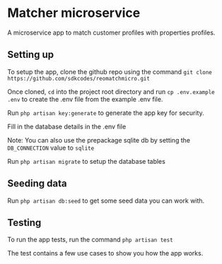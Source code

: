 # Matcher microservice

A microservice app to match customer profiles with properties profiles.

## Setting up

To setup the app, clone the github repo using the command `git clone https://github.com/sdkcodes/reomatchmicro.git`

Once cloned, `cd` into the project root directory and run `cp .env.example .env` to create the .env file from the example .env file.

Run `php artisan key:generate` to generate the app key for security.

Fill in the database details in the .env file

Note: You can also use the prepackage sqlite db by setting the `DB_CONNECTION` value to `sqlite`

Run `php artisan migrate` to setup the database tables

## Seeding data

Run `php artisan db:seed` to get some seed data you can work with.

## Testing

To run the app tests, run the command `php artisan test`

The test contains a few use cases to show you how the app works.
